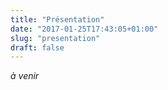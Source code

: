 ```yaml
---
title: "Présentation"
date: "2017-01-25T17:43:05+01:00"
slug: "presentation"
draft: false
---
```


_à venir_

